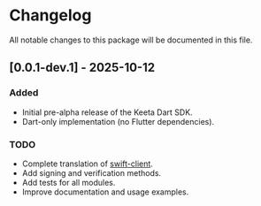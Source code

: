 # Changelog

All notable changes to this package will be documented in this file.

## [0.0.1-dev.1] - 2025-10-12
### Added
- Initial pre-alpha release of the Keeta Dart SDK.
- Dart-only implementation (no Flutter dependencies).

### TODO
- Complete translation of [swift-client](https://github.com/KeetaNetwork/swift-client).
- Add signing and verification methods.
- Add tests for all modules.
- Improve documentation and usage examples.
